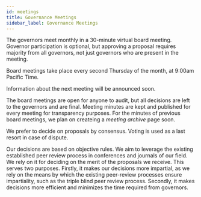 ```yaml
---
id: meetings
title: Governance Meetings
sidebar_label: Governance Meetings
---
```


The governors meet monthly in a 30-minute virtual board meeting. Governor participation is optional, but approving a proposal requires majority from all governors, not just governors who are present in the meeting.

Board meetings take place every second Thursday of the month, at 9:00am Pacific Time.

Information about the next meeting will be announced soon.

The board meetings are open for anyone to audit, but all decisions are left to the governors and are final. Meeting minutes are kept and published for every meeting for transparency purposes. For the minutes of previous board meetings, we plan on createing a *meeting archive* page soon.

We prefer to decide on proposals by consensus. Voting is used as a last resort in case of dispute.

Our decisions are based on objective rules. We aim to leverage the existing established peer review process in conferences and journals of our field. We rely on it for deciding on the merit of the proposals we receive. This serves two purposes. Firstly, it makes our decisions more impartial, as we rely on the means by which the existing peer-review processes ensure impartiality, such as the triple blind peer review process. Secondly, it makes decisions more efficient and minimizes the time required from governors.
